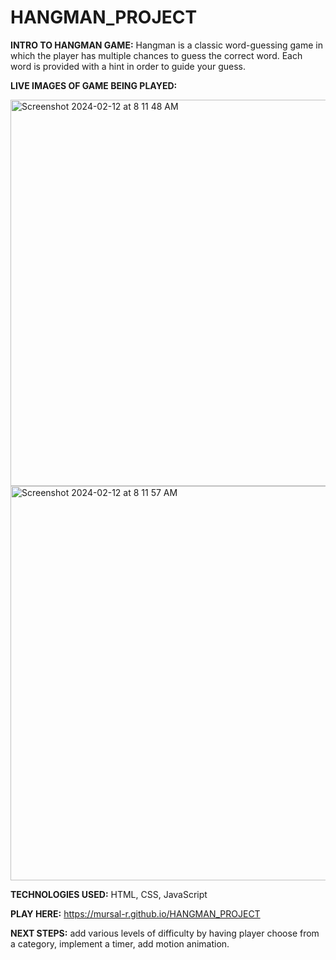 # HANGMAN_PROJECT

**INTRO TO HANGMAN GAME:**
Hangman is a classic word-guessing game in which the player has multiple chances to guess the correct word. Each word is provided with a hint in order to guide your guess.



**LIVE IMAGES OF GAME BEING PLAYED:**

<img width="618" alt="Screenshot 2024-02-12 at 8 11 48 AM" src="https://github.com/mursal-r/HANGMAN_PROJECT/assets/157185506/469d18b6-1a0b-49a6-9ce1-61e05a64f886">
<img width="631" alt="Screenshot 2024-02-12 at 8 11 57 AM" src="https://github.com/mursal-r/HANGMAN_PROJECT/assets/157185506/1d617bfd-4282-4604-a0c9-10fa9c280630">



**TECHNOLOGIES USED:** HTML, CSS, JavaScript



**PLAY HERE:**  https://mursal-r.github.io/HANGMAN_PROJECT



**NEXT STEPS:** add various levels of difficulty by having player choose from a category, implement a timer, add motion animation.
